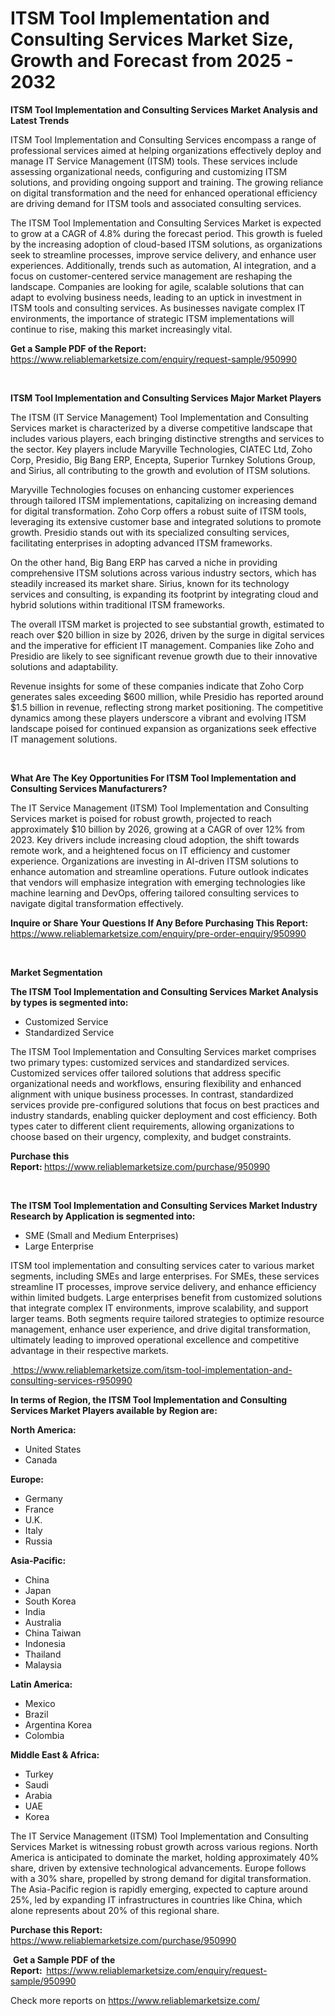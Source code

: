 <p><h1>ITSM Tool Implementation and Consulting Services Market Size, Growth and Forecast from 2025 - 2032</h1></p><p><strong>ITSM Tool Implementation and Consulting Services Market Analysis and Latest Trends</strong></p>
<p><p>ITSM Tool Implementation and Consulting Services encompass a range of professional services aimed at helping organizations effectively deploy and manage IT Service Management (ITSM) tools. These services include assessing organizational needs, configuring and customizing ITSM solutions, and providing ongoing support and training. The growing reliance on digital transformation and the need for enhanced operational efficiency are driving demand for ITSM tools and associated consulting services.</p><p>The ITSM Tool Implementation and Consulting Services Market is expected to grow at a CAGR of 4.8% during the forecast period. This growth is fueled by the increasing adoption of cloud-based ITSM solutions, as organizations seek to streamline processes, improve service delivery, and enhance user experiences. Additionally, trends such as automation, AI integration, and a focus on customer-centered service management are reshaping the landscape. Companies are looking for agile, scalable solutions that can adapt to evolving business needs, leading to an uptick in investment in ITSM tools and consulting services. As businesses navigate complex IT environments, the importance of strategic ITSM implementations will continue to rise, making this market increasingly vital.</p></p>
<p><strong>Get a Sample PDF of the Report:&nbsp;</strong> <a href="https://www.reliablemarketsize.com/enquiry/request-sample/950990?utm_campaign=2442&utm_medium=2&utm_source=Github&utm_content=ia&utm_term=08032025&utm_id=itsm-tool-implementation-and-consulting-services">https://www.reliablemarketsize.com/enquiry/request-sample/950990</a></p>
<p>&nbsp;</p>
<p><strong>ITSM Tool Implementation and Consulting Services Major Market Players</strong></p>
<p><p>The ITSM (IT Service Management) Tool Implementation and Consulting Services market is characterized by a diverse competitive landscape that includes various players, each bringing distinctive strengths and services to the sector. Key players include Maryville Technologies, CIATEC Ltd, Zoho Corp, Presidio, Big Bang ERP, Encepta, Superior Turnkey Solutions Group, and Sirius, all contributing to the growth and evolution of ITSM solutions.</p><p>Maryville Technologies focuses on enhancing customer experiences through tailored ITSM implementations, capitalizing on increasing demand for digital transformation. Zoho Corp offers a robust suite of ITSM tools, leveraging its extensive customer base and integrated solutions to promote growth. Presidio stands out with its specialized consulting services, facilitating enterprises in adopting advanced ITSM frameworks. </p><p>On the other hand, Big Bang ERP has carved a niche in providing comprehensive ITSM solutions across various industry sectors, which has steadily increased its market share. Sirius, known for its technology services and consulting, is expanding its footprint by integrating cloud and hybrid solutions within traditional ITSM frameworks.</p><p>The overall ITSM market is projected to see substantial growth, estimated to reach over $20 billion in size by 2026, driven by the surge in digital services and the imperative for efficient IT management. Companies like Zoho and Presidio are likely to see significant revenue growth due to their innovative solutions and adaptability.</p><p>Revenue insights for some of these companies indicate that Zoho Corp generates sales exceeding $600 million, while Presidio has reported around $1.5 billion in revenue, reflecting strong market positioning. The competitive dynamics among these players underscore a vibrant and evolving ITSM landscape poised for continued expansion as organizations seek effective IT management solutions.</p></p>
<p>&nbsp;</p>
<p><strong>What Are The Key Opportunities For ITSM Tool Implementation and Consulting Services Manufacturers?</strong></p>
<p><p>The IT Service Management (ITSM) Tool Implementation and Consulting Services market is poised for robust growth, projected to reach approximately $10 billion by 2026, growing at a CAGR of over 12% from 2023. Key drivers include increasing cloud adoption, the shift towards remote work, and a heightened focus on IT efficiency and customer experience. Organizations are investing in AI-driven ITSM solutions to enhance automation and streamline operations. Future outlook indicates that vendors will emphasize integration with emerging technologies like machine learning and DevOps, offering tailored consulting services to navigate digital transformation effectively.</p></p>
<p><strong>Inquire or Share Your Questions If Any Before Purchasing This Report:</strong> <a href="https://www.reliablemarketsize.com/enquiry/pre-order-enquiry/950990?utm_campaign=2442&utm_medium=2&utm_source=Github&utm_content=ia&utm_term=08032025&utm_id=itsm-tool-implementation-and-consulting-services">https://www.reliablemarketsize.com/enquiry/pre-order-enquiry/950990</a></p>
<p>&nbsp;</p>
<p><strong>Market Segmentation</strong></p>
<p><strong>The ITSM Tool Implementation and Consulting Services Market Analysis by types is segmented into:</strong></p>
<p><ul><li>Customized Service</li><li>Standardized Service</li></ul></p>
<p><p>The ITSM Tool Implementation and Consulting Services market comprises two primary types: customized services and standardized services. Customized services offer tailored solutions that address specific organizational needs and workflows, ensuring flexibility and enhanced alignment with unique business processes. In contrast, standardized services provide pre-configured solutions that focus on best practices and industry standards, enabling quicker deployment and cost efficiency. Both types cater to different client requirements, allowing organizations to choose based on their urgency, complexity, and budget constraints.</p></p>
<p><strong>Purchase this Report:&nbsp;</strong><a href="https://www.reliablemarketsize.com/purchase/950990?utm_campaign=2442&utm_medium=2&utm_source=Github&utm_content=ia&utm_term=08032025&utm_id=itsm-tool-implementation-and-consulting-services">https://www.reliablemarketsize.com/purchase/950990</a></p>
<p>&nbsp;</p>
<p><strong>The ITSM Tool Implementation and Consulting Services Market Industry Research by Application is segmented into:</strong></p>
<p><ul><li>SME (Small and Medium Enterprises)</li><li>Large Enterprise</li></ul></p>
<p><p>ITSM tool implementation and consulting services cater to various market segments, including SMEs and large enterprises. For SMEs, these services streamline IT processes, improve service delivery, and enhance efficiency within limited budgets. Large enterprises benefit from customized solutions that integrate complex IT environments, improve scalability, and support larger teams. Both segments require tailored strategies to optimize resource management, enhance user experience, and drive digital transformation, ultimately leading to improved operational excellence and competitive advantage in their respective markets.</p></p>
<p><a href="https://www.reliablemarketsize.com/itsm-tool-implementation-and-consulting-services-r950990?utm_campaign=2442&utm_medium=2&utm_source=Github&utm_content=ia&utm_term=08032025&utm_id=itsm-tool-implementation-and-consulting-services">&nbsp;https://www.reliablemarketsize.com/itsm-tool-implementation-and-consulting-services-r950990</a></p>
<p><strong>In terms of Region, the ITSM Tool Implementation and Consulting Services Market Players available by Region are:</strong></p>
<p>
    <p> <strong> North America: </strong>
        <ul>
            <li>United States</li>
            <li>Canada</li>
        </ul>
        </p> 
    <p> <strong> Europe: </strong>
        <ul>
            <li>Germany</li>
            <li>France</li>
            <li>U.K.</li>
            <li>Italy</li>
            <li>Russia</li>
        </ul>
        </p> 
    <p> <strong> Asia-Pacific: </strong>
        <ul>
            <li>China</li>
            <li>Japan</li>
            <li>South Korea</li>
            <li>India</li>
            <li>Australia</li>
            <li>China Taiwan</li>
            <li>Indonesia</li>
            <li>Thailand</li>
            <li>Malaysia</li>
        </ul>
        </p> 
    <p> <strong> Latin America: </strong>
        <ul>
            <li>Mexico</li>
            <li>Brazil</li>
            <li>Argentina Korea</li>
            <li>Colombia</li>
        </ul>
        </p> 
    <p> <strong> Middle East & Africa: </strong>
        <ul>
            <li>Turkey</li>
            <li>Saudi</li>
            <li>Arabia</li>
            <li>UAE</li>
            <li>Korea</li>
        </ul>
    </p>
    </p>
<p><p>The IT Service Management (ITSM) Tool Implementation and Consulting Services Market is witnessing robust growth across various regions. North America is anticipated to dominate the market, holding approximately 40% share, driven by extensive technological advancements. Europe follows with a 30% share, propelled by strong demand for digital transformation. The Asia-Pacific region is rapidly emerging, expected to capture around 25%, led by expanding IT infrastructures in countries like China, which alone represents about 20% of this regional share.</p></p>
<p><strong>Purchase this Report: </strong><a href="https://www.reliablemarketsize.com/purchase/950990?utm_campaign=2442&utm_medium=2&utm_source=Github&utm_content=ia&utm_term=08032025&utm_id=itsm-tool-implementation-and-consulting-services">https://www.reliablemarketsize.com/purchase/950990</a></p>
<p>&nbsp;<strong>Get a Sample PDF of the Report:&nbsp;&nbsp;</strong><a href="https://www.reliablemarketsize.com/enquiry/request-sample/950990?utm_campaign=2442&utm_medium=2&utm_source=Github&utm_content=ia&utm_term=08032025&utm_id=itsm-tool-implementation-and-consulting-services">https://www.reliablemarketsize.com/enquiry/request-sample/950990</a></p>
<p><strong></strong></p>
<p>Check more reports on <a href="https://www.reliablemarketsize.com/?utm_campaign=2442&utm_medium=2&utm_source=Github&utm_content=ia&utm_term=08032025&utm_id=itsm-tool-implementation-and-consulting-services">https://www.reliablemarketsize.com/</a></p>